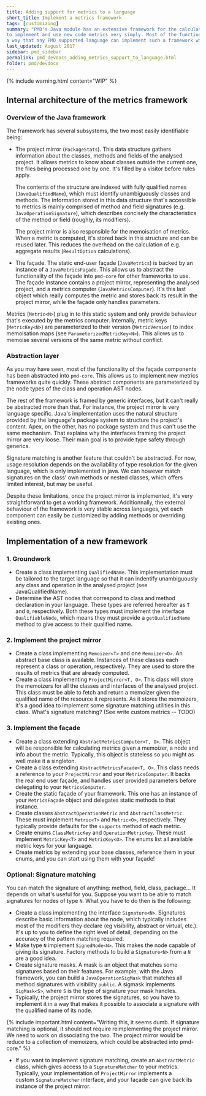 ```yaml
---
title: Adding support for metrics to a language
short_title: Implement a metrics framework
tags: [customizing]
summary: "PMD's Java module has an extensive framework for the calculation of metrics, which allows rule developers 
to implement and use new code metrics very simply. Most of the functionality of this framework is abstracted in such 
a way that any PMD supported language can implement such a framework without too much trouble. Here's how."
last_updated: August 2017
sidebar: pmd_sidebar
permalink: pmd_devdocs_adding_metrics_support_to_language.html
folder: pmd/devdocs
---
```


{% include warning.html content="WIP" %}

## Internal architecture of the metrics framework

### Overview of the Java framework

The framework has several subsystems, the two most easily identifiable being:
* The project mirror (`PackageStats`). This data structure gathers information about the classes, methods and fields of 
  the analysed project. It allows metrics to know about classes outside the current one, the files being processed one
  by one. It's filled by a visitor before rules apply.

  The contents of the structure are indexed with fully qualified names (`JavaQualifiedName`), which must identify 
  unambiguously classes and methods. The information stored in this data structure that's accessible to metrics is 
  mainly comprised of method and field signatures (e.g. `JavaOperationSignature`), which describes concisely the 
  characteristics of the method or field (roughly, its modifiers).

  The project mirror is also responsible for the memoisation of metrics. When a metric is computed, it's stored back 
  in this structure and can be reused later. This reduces the overhead on the calculation of e.g. aggregate results 
  (`ResultOption` calculations).
 
* The façade. The static end-user façade (`JavaMetrics`) is backed by an instance of a `JavaMetricsFaçade`. This 
  allows us to abstract the functionality of the façade into `pmd-core` for other frameworks to use. The façade 
  instance contains a project mirror, representing the analysed project, and a metrics computer 
  (`JavaMetricsComputer`). It's this last object which really computes the metric and stores back its result in the 
  project mirror, while the façade only handles parameters.

Metrics (`Metric<N>`) plug in to this static system and only provide behaviour that's executed by the metrics computer. 
Internally, metric keys (`MetricKey<N>`) are parameterized to their version (`MetricVersion`) to index memoisation maps 
(see `ParameterizedMetricKey<N>`). This allows us to memoise several versions of the same metric without conflict. 

### Abstraction layer

As you may have seen, most of the functionality of the façade components has been abstracted into `pmd-core`. This 
allows us to implement new metrics frameworks quite quickly. These abstract components are parameterized by the 
node types of the class and operation AST nodes. 

The rest of the framework is framed by generic interfaces, but it can't really be abstracted more than that. For 
instance, the project mirror is very language specific. Java's implementation uses the natural structure provided by 
the language's package system to structure the project's content. Apex, on the other, has no package system and thus 
can't use the same mechanism. That explains why the interfaces framing the project mirror are very loose. Their main 
goal is to provide type safety through generics.

Signature matching is another feature that couldn't be abstracted. For now, usage resolution depends on the availability
 of type resolution for the given language, which is only implemented in java. We can however match signatures on the
  class' own methods or nested classes, which offers limited interest, but may be useful. <!-- TODO:cf that's for data class -->

Despite these limitations, once the project mirror is implemented, it's very straightforward to get a working 
framework. Additionnally, the external behaviour of the framework is very stable across languages, yet each component
 can easily be customized by adding methods or overriding existing ones.

## Implementation of a new framework

### 1. Groundwork

* Create a class implementing `QualifiedName`. This implementation must be tailored to the target language so 
that it can indentify unambiguously any class and operation in the analysed project (see JavaQualifiedName).
* Determine the AST nodes that correspond to class and method declaration in your language. These types are 
referred hereafter as `T` and `O`, respectively. Both these types must implement the interface `QualifiableNode`, which 
means they must provide a `getQualifiedName` method to give access to their qualified name.

### 2. Implement the project mirror
* Create a class implementing `Memoizer<T>` and one `Memoizer<O>`. An abstract base class is available. Instances of 
these classes each represent a class or operation, respectively. They are used to store the results of metrics that 
are already computed. 
* Create a class implementing `ProjectMirror<T, O>`. This class will store the memoizers for all the classes and 
interfaces of the analysed project. This class must be able to fetch and return a memoizer given the qualified name 
of the resource it represents. As it stores the memoizers, it's a good idea to implement some signature matching 
utilities in this class. What's signature matching? (See write custom metrics -- TODO)

### 3. Implement the façade
* Create a class extending `AbstractMetricsComputer<T, O>`. This object will be responsible for calculating metrics 
given a memoizer, a node and info about the metric. Typically, this object is stateless so you might as well make it 
a singleton.
* Create a class extending `AbstractMetricsFacade<T, O>`. This class needs a reference to your `ProjectMirror` and 
your `MetricsComputer`. It backs the real end user façade, and handles user provided parameters before delegating to 
your `MetricsComputer`.
* Create the static façade of your framework. This one has an instance of your `MetricsFaçade` object and delegates 
static methods to that instance.
* Create classes `AbstractOperationMetric` and `AbstractClassMetric`. These must implement `Metric<T>` and 
`Metric<O>`, respectively. They typically provide defaults for the `supports` method of each metric. 
* Create enums `ClassMetricKey` and `OperationMetricKey`. These must implement `MetricKey<T>` and `MetricKey<O>`. The
 enums list all available metric keys for your language.
* Create metrics by extending your base classes, reference them in your enums, and you can start using them with your
 façade!
 
### Optional: Signature matching
 
You can match the signature of anything: method, field, class, package... It depends on what's useful for you. 
Suppose you want to be able to match signatures for nodes of type `N`. What you have to do then is the following: 
 
* Create a class implementing the interface `Signature<N>`. Signatures describe basic information about the node, 
which typically includes most of the modifiers they declare (eg visibility, abstract or virtual, etc.). 
It's up to you to define the right level of detail, depending on the accuracy of the pattern matching required.
* Make type `N` implement `SignedNode<N>`. This makes the node capable of giving its signature. Factory methods to 
build a `Signature<N>` from a `N` are a good idea.
* Create signature masks. A mask is an object that matches some signatures based on their features. For example, with
 the Java framework, you can build a `JavaOperationSigMask` that matches all method signatures with visibility 
 `public`. A sigmask implements `SigMask<S>`, where `S` is the type of signature your mask handles.
* Typically, the project mirror stores the signatures, so you have to implement it in a way that makes it possible to
 associate a signature with the qualified name of its node. 

{% include important.html 
content="Writing this, it seems dumb. If signature matching is optional, it should not require reimplementing
         the project mirror. We need to work on dissociating the two. The project mirror would be reduce to a
         collection of memoizers, which could be abstracted into pmd-core." %}


* If you want to implement signature matching, create an `AbstractMetric` class, which gives access to a 
`SignatureMatcher` to your metrics. Typically, your implementation of `ProjectMirror` implements a 
custom `SignatureMatcher` interface, and your façade can give back its instance of the project mirror.

